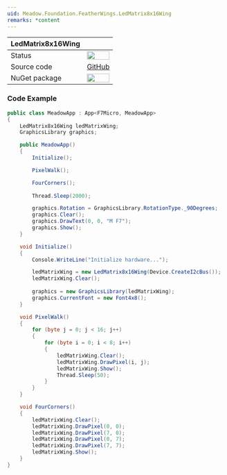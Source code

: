 ```yaml
---
uid: Meadow.Foundation.FeatherWings.LedMatrix8x16Wing
remarks: *content
---
```


| LedMatrix8x16Wing   |             |
|---------------------|-------------|
| Status        | <img src="https://img.shields.io/badge/Working-brightgreen" style="width: auto; height: -webkit-fill-available;" /> |
| Source code   | [GitHub](https://github.com/WildernessLabs/Meadow.Foundation/tree/develop/Source/Meadow.Foundation.Peripherals/FeatherWings.LedMatrix8x16Wing) |
| NuGet package | <a href="https://www.nuget.org/packages/Meadow.Foundation.FeatherWings.LedMatrix8x16Wing/" target="_blank"><img src="https://img.shields.io/nuget/v/Meadow.Foundation.FeatherWings.LedMatrix8x16Wing.svg?label=Meadow.Foundation.FeatherWings.LedMatrix8x16Wing" style="width: auto; height: -webkit-fill-available;" /></a> |

### Code Example

```csharp
public class MeadowApp : App<F7Micro, MeadowApp>
{
    LedMatrix8x16Wing ledMatrixWing;
    GraphicsLibrary graphics;

    public MeadowApp()
    {
        Initialize();

        PixelWalk();

        FourCorners();
       
        Thread.Sleep(2000);

        graphics.Rotation = GraphicsLibrary.RotationType._90Degrees;
        graphics.Clear();
        graphics.DrawText(0, 0, "M F7");
        graphics.Show();
    }

    void Initialize()
    {
        Console.WriteLine("Initialize hardware...");

        ledMatrixWing = new LedMatrix8x16Wing(Device.CreateI2cBus());
        ledMatrixWing.Clear();
   
        graphics = new GraphicsLibrary(ledMatrixWing);
        graphics.CurrentFont = new Font4x8();
    }

    void PixelWalk()
    {
        for (byte j = 0; j < 16; j++)
        {
            for (byte i = 0; i < 8; i++)
            {
                ledMatrixWing.Clear();
                ledMatrixWing.DrawPixel(i, j);
                ledMatrixWing.Show();
                Thread.Sleep(50);
            }
        }
    }

    void FourCorners()
    {
        ledMatrixWing.Clear();
        ledMatrixWing.DrawPixel(0, 0);
        ledMatrixWing.DrawPixel(7, 0);
        ledMatrixWing.DrawPixel(0, 7);
        ledMatrixWing.DrawPixel(7, 7);
        ledMatrixWing.Show();
    }
}
```

